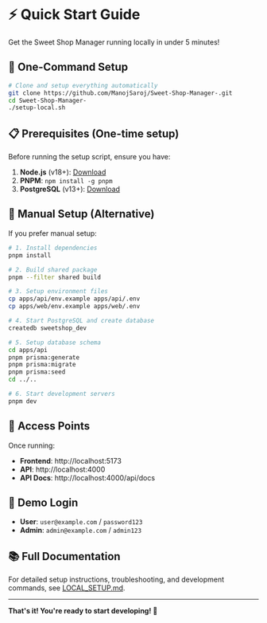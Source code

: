 # ⚡ Quick Start Guide

Get the Sweet Shop Manager running locally in under 5 minutes!

## 🚀 One-Command Setup

```bash
# Clone and setup everything automatically
git clone https://github.com/ManojSaroj/Sweet-Shop-Manager-.git
cd Sweet-Shop-Manager-
./setup-local.sh
```

## 📋 Prerequisites (One-time setup)

Before running the setup script, ensure you have:

1. **Node.js** (v18+): [Download](https://nodejs.org/)
2. **PNPM**: `npm install -g pnpm`
3. **PostgreSQL** (v13+): [Download](https://www.postgresql.org/download/)

## 🔧 Manual Setup (Alternative)

If you prefer manual setup:

```bash
# 1. Install dependencies
pnpm install

# 2. Build shared package
pnpm --filter shared build

# 3. Setup environment files
cp apps/api/env.example apps/api/.env
cp apps/web/env.example apps/web/.env

# 4. Start PostgreSQL and create database
createdb sweetshop_dev

# 5. Setup database schema
cd apps/api
pnpm prisma:generate
pnpm prisma:migrate
pnpm prisma:seed
cd ../..

# 6. Start development servers
pnpm dev
```

## 🎯 Access Points

Once running:
- **Frontend**: http://localhost:5173
- **API**: http://localhost:4000
- **API Docs**: http://localhost:4000/api/docs

## 🔐 Demo Login

- **User**: `user@example.com` / `password123`
- **Admin**: `admin@example.com` / `admin123`

## 📚 Full Documentation

For detailed setup instructions, troubleshooting, and development commands, see [LOCAL_SETUP.md](./LOCAL_SETUP.md).

---

**That's it! You're ready to start developing! 🎉**

